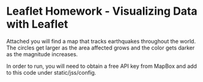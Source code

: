 # Leaflet Homework - Visualizing Data with Leaflet

Attached you will find a map that tracks earthquakes throughout the world. The circles get larger as the area affected grows and the color gets darker as the magnitude increases. 

In order to run, you will need to obtain a free API key from MapBox and add to this code under static/jss/config.